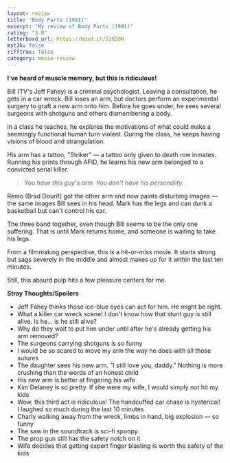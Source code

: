 ```yaml
---
layout: review
title: "Body Parts (1991)"
excerpt: "My review of Body Parts (1991)"
rating: "3.0"
letterboxd_url: https://boxd.it/53KD0N
mst3k: false
rifftrax: false
category: movie-review
---
```


<b>I've heard of muscle memory, but this is ridiculous!</b>

Bill (TV's Jeff Fahey) is a criminal psychologist. Leaving a consultation, he gets in a car wreck. Bill loses an arm, but doctors perform an experimental surgery to graft a new arm onto him. Before he goes under, he sees several surgeons with shotguns and others dismembering a body.

In a class he teaches, he explores the motivations of what could make a seemingly functional human turn violent. During the class, he keeps having visions of blood and strangulation.

His arm has a tattoo, "Striker" — a tattoo only given to death row inmates. Running his prints through AFID, he learns his new arm belonged to a convicted serial killer.

<blockquote><i>You have this guy's arm. You don't have his personality.</i></blockquote>

Remo (Brad Dourif) got the other arm and now paints disturbing images — the same images Bill sees in his head. Mark has the legs and can dunk a basketball but can't control his car.

The three band together, even though Bill seems to be the only one suffering. That is until Mark returns home, and someone is waiting to take his legs.

From a filmmaking perspective, this is a hit-or-miss movie. It starts strong but sags severely in the middle and almost makes up for it within the last ten minutes.

Still, this absurd pulp hits a few pleasure centers for me.

<b>Stray Thoughts/Spoilers</b>

- Jeff Fahey thinks those ice-blue eyes can act for him. He might be right.
- What a killer car wreck scene! I don't know how that stunt guy is still alive. Is he... is he still alive?
- Why do they wait to put him under until after he's already getting his arm removed?
- The surgeons carrying shotguns is so funny
- I would be so scared to move my arm the way he does with all those sutures
- The daughter sees his new arm. "I still love you, daddy." Nothing is more crushing than the words of an honest child
- His new arm is better at fingering his wife
- Kim Delaney is so pretty. If she were my wife, I would simply not hit my kids
- Wow, this third act is ridiculous! The handcuffed car chase is hysterical! I laughed so much during the last 10 minutes
- Charly walking away from the wreck, limbs in hand, big explosion — so funny
- The saw in the soundtrack is sci-fi spoopy.
- The prop gun still has the safety notch on it
- Wife decides that getting expert finger blasting is worth the safety of the kids
